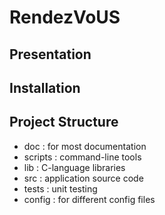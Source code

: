 # RendezVoUS

## Presentation

## Installation

## Project Structure

- doc : for most documentation
- scripts : command-line tools
- lib : C-language libraries
- src : application source code
- tests : unit testing
- config : for different config files